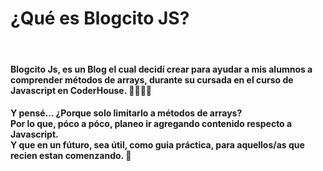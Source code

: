 <h1>¿Qué es Blogcito JS?</h1>
<br/>
<h4>
Blogcito Js, es un Blog el cual decidí crear para ayudar a mis alumnos a comprender métodos de arrays, durante su cursada en el curso de Javascript en CoderHouse. 👨🏼‍💻💛
</h4>
<h4>
Y pensé... ¿Porque solo limitarlo a métodos de arrays? <br/>
Por lo que, póco a póco, planeo ir agregando contenido respecto a Javascript. <br/>
Y que en un fúturo, sea útil, como guia práctica, para aquellos/as que recien estan comenzando. 🧐
</h4>
